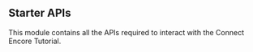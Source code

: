 ## Starter APIs

This module contains all the APIs required to interact with the Connect Encore Tutorial.
